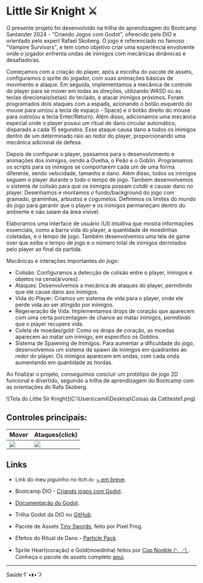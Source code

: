 # Little Sir Knight  ⚔️ 

O presente projeto foi desenvolvido na trilha de aprendizagem do Bootcamp Santander 2024 - "Criando Jogos com Godot", oferecido pela DIO e orientado pelo expert Rafael Skoberg. O jogo é referenciado no famoso "Vampire Survivors", e tem como objetivo criar uma experiência envolvente onde o jogador enfrenta ondas de inimigos com mecânicas dinâmicas e desafiadoras.

Começamos com a criação do player, após a escolha do pacote de assets, configuramos o sprite do jogador, com suas animações básicas de movimento e ataque. Em seguida, implementamos a mecânica de controle do player para se mover em todas as direções, utilizando WASD ou as teclas direcionais(setas) do teclado, e atacar inimigos próximos. Foram programados dois ataques com a espada, acionando o botão esquerdo do mouse para um(ou a tecla de espaço - Space) e o botão direito do mouse para outro(ou a tecla Enter/Return). Além disso, adicionamos uma mecânica especial onde o player possui um ritual de dano circular automático, disparado a cada 15 segundos. Esse ataque causa dano a todos os inimigos dentro de um determinado raio ao redor do player, proporcionando uma mecânica adicional de defesa.
 
Depois de configurar o player, passamos para o desenvolvimento e animações dos inimigos, sendo a Ovelha, o Peão e o Goblin. Programamos os scripts para os inimigos se comportarem cada um de uma forma diferente, sendo velocidade, tamanho e dano. Além disso, todos os inimigos seguem o player durante o todo o tempo de jogo. Também desenvolvemos o sistema de colisão para que os inimigos possam colidir e causar dano no player. Desenhamos e montamos o fundo/background do jogo com gramado, graminhas, arbustos e cogumelos. Definimos os limites do mundo do jogo para garantir que o player e os inimigos permaneçam dentro do ambiente e não saiam da área visível.

Elaboramos uma interface de usuário (UI) intuitiva que mostra informações essenciais, como a barra vida do player, a quantidade de moedinhas coletadas, e o tempo de jogo. Também desenvolvemos uma tela de game over que exibe o tempo de jogo e o número total de inimigos derrotados pelo player ao final da partida.

Mecânicas e interações importantes do jogo:

- Colisão: Configuramos a detecção de colisão entre o player, inimigos e objetos na cena(árvores).
- Ataques: Desenvolvemos a mecânica de ataques do player, permitindo que ele cause dano aos inimigos.
- Vida do Player: Criamos um sistema de vida para o player, onde ele perde vida ao ser atingido por inimigos.
- Regeneração de Vida: Implementamos drops de coração que aparecem com uma certa porcentagem de chance ao matar inimigos, permitindo que o player recupere vida.
- Coleta de moedas/gold: Como os drops de coração, as moedas aparecem ao matar um inimigo, em específico os Goblins.
- Sistema de Spawning de Inimigos: Para aumentar a dificuldade do jogo, desenvolvemos um sistema de spawn de inimigos em quadrantes ao redor do player. Os inimigos aparecem em ondas, com cada onda aumentando em quantidade as hordas.

Ao finalizar o projeto, conseguimos concluir um protótipo de jogo 2D funcional e divertido, seguindo a trilha de aprendizagem do Bootcamp com as orientações do Rafa Skoberg. 

![Tela do Little Sir Knight](C:\Users\camil\Desktop\Coisas da Cat\teste1.png)

## Controles principais:


|           Mover              |         Ataques(click)   |
| ---------------------------  | ------------------------ | 
|       ![](https://i.pinimg.com/564x/a7/9d/95/a79d952ef615cc8b081a758d4cb6d9cf.jpg)|   ![](https://img.itch.zone/aW1nLzk5Nzg4NzMuZ2lm/original/9yPaS%2B.gif)   |


## Links

- Link do meu joguinho no itch.io: [~ em breve](https://camila-barg.itch.io/).

- Bootcamp DIO - [Criando jogos com Godot](https://web.dio.me/track/santander-2024-criando-jogos-com-godot).

- [Documentação do Godot](https://docs.godotengine.org/en/4.2/index.html).

- Trilha Godot da DIO no [GitHub](https://github.com/digitalinnovationone/trilha-godot/tree/main).

- Pacote de Assets [Tiny Swords](https://pixelfrog-assets.itch.io/tiny-swords), feito por Pixel Frog.

- Efeitos do Ritual de Dano - [Particle Pack](https://kenney.nl/assets/particle-pack).

- Sprite Heart(coração) e Gold(moedinha) feitos por [Cup Nooble /ᐠ.ꞈ.ᐟ\ ](https://cupnooble.itch.io/). 
Conheça o pacote de assets completo [aqui](https://cupnooble.itch.io/sprout-lands-asset-pack).


-----------------------------------------------------------------------------------------------------------



Saúde ʕ´•ᴥ•`ʔ
